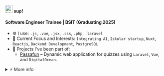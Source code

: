 #### <img src="https://user-images.githubusercontent.com/1303154/88677602-1635ba80-d120-11ea-84d8-d263ba5fc3c0.gif" width="24px" alt="hi"> sup!
#### Software Engineer Trainee | BSIT (Graduating 2025)

- ⚙️ I use: `.js`, `.vue`, `.jsx`, `.css`, `.php`, `.laravel`
- 🎯 Current Focus and Interests: `Integrating AI`, `Iskolar startup`, `Nuxt`, `Reactjs`, `Backend Development`, `PostgreSQL`
- 🌟 Projects I've been part of:  
  - [Passafun](https://play.passafund.com/) – Dynamic web application for quizzes using `Laravel`, `Vue`, and `DigitalOcean`.  

<details>
<summary>   ⚡  More info</summary>
   <br />

- 🎓 **Education**: BS in Information Technology, graduating in 2025  

</details>
